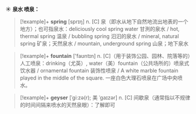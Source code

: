 ☀ <span class="category">**泉水 喷泉：**</span>
>[!example]+ <span class="vocabulary">**spring**</span> [sprɪŋ] 
> <span class="definition">n. [C] 泉（即水从地下自然地流出地表的一个地方）；也可指泉水：</span>deliciously cool spring water 甘洌的泉水 / hot, thermal spring 温泉 / bubbling spring 汩汩的泉水 / mineral, natural spring 矿泉；天然泉水 / mountain, underground spring 山泉；地下泉水 

>[!example]+ <span class="vocabulary">**fountain**</span> ['faʊntɪn] 
> <span class="definition">n. [C]（用于装饰公园、园林、院落等的）人工喷泉：</span>drinking（尤英）, water（美）fountain（公共场所的）喷泉式饮水器 / ornamental fountain 装饰性喷泉 / A white marble fountain played in the middle of the square. 一座白色大理石喷泉在广场中央喷水。
           
>[!example]+ <span class="vocabulary">**geyser**</span> [ˈgi:zə(r); 美 ˈgaɪzər]
> <span class="definition">n. [C] 间歇泉（通常指以不规律的时间间隔来喷水的天然泉眼）：</span>了解即可


